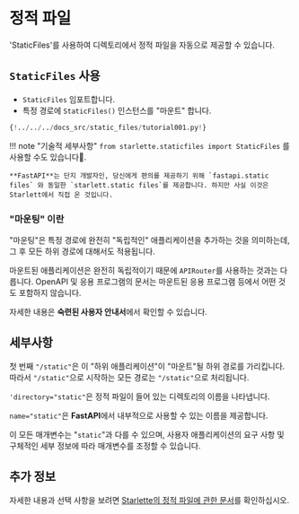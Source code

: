 # 정적 파일

'StaticFiles'를 사용하여 디렉토리에서 정적 파일을 자동으로 제공할 수 있습니다.

## `StaticFiles` 사용

* `StaticFiles` 임포트합니다.
* 특정 경로에 `StaticFiles()` 인스턴스를 "마운트" 합니다.

```Python hl_lines="2  6"
{!../../../docs_src/static_files/tutorial001.py!}
```

!!! note "기술적 세부사항"
    `from starlette.staticfiles import StaticFiles` 를 사용할 수도 있습니다.

    **FastAPI**는 단지 개발자인, 당신에게 편의를 제공하기 위해 `fastapi.static files` 와 동일한 `starlett.static files`를 제공합니다. 하지만 사실 이것은 Starlett에서 직접 온 것입니다.

### "마운팅" 이란

"마운팅"은 특정 경로에 완전히 "독립적인" 애플리케이션을 추가하는 것을 의미하는데, 그 후 모든 하위 경로에 대해서도 적용됩니다.

마운트된 애플리케이션은 완전히 독립적이기 때문에 `APIRouter`를 사용하는 것과는 다릅니다. OpenAPI 및 응용 프로그램의 문서는 마운트된 응용 프로그램 등에서 어떤 것도 포함하지 않습니다.

자세한 내용은 **숙련된 사용자 안내서**에서 확인할 수 있습니다.

## 세부사항

첫 번째 `"/static"`은 이 "하위 애플리케이션"이 "마운트"될 하위 경로를 가리킵니다. 따라서 `"/static"`으로 시작하는 모든 경로는 `"/static"`으로 처리됩니다.

`'directory="static"`은 정적 파일이 들어 있는 디렉토리의 이름을 나타냅니다.

`name="static"`은 **FastAPI**에서 내부적으로 사용할 수 있는 이름을 제공합니다.

이 모든 매개변수는 "`static`"과 다를 수 있으며, 사용자 애플리케이션의 요구 사항 및 구체적인 세부 정보에 따라 매개변수를 조정할 수 있습니다.


## 추가 정보

자세한 내용과 선택 사항을 보려면 <a href="https://www.starlette.io/staticfiles/" class="external-link" target="_blank">Starlette의 정적 파일에 관한 문서</a>를 확인하십시오.
